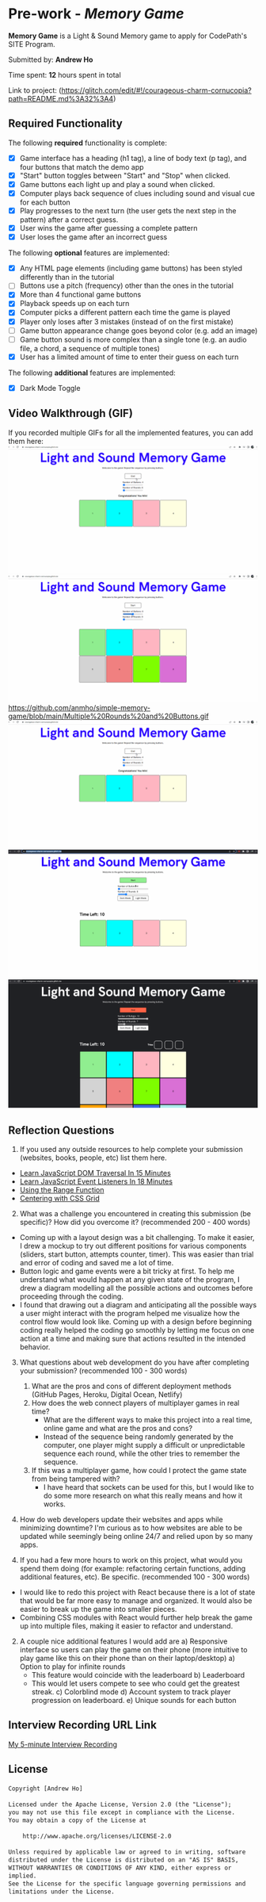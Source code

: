 # Pre-work - _Memory Game_

**Memory Game** is a Light & Sound Memory game to apply for CodePath's SITE Program.

Submitted by: **Andrew Ho**

Time spent: **12** hours spent in total

Link to project: (https://glitch.com/edit/#!/courageous-charm-cornucopia?path=README.md%3A32%3A4)

## Required Functionality

The following **required** functionality is complete:

- [x] Game interface has a heading (h1 tag), a line of body text (p tag), and four buttons that match the demo app
- [x] "Start" button toggles between "Start" and "Stop" when clicked.
- [x] Game buttons each light up and play a sound when clicked.
- [x] Computer plays back sequence of clues including sound and visual cue for each button
- [x] Play progresses to the next turn (the user gets the next step in the pattern) after a correct guess.
- [x] User wins the game after guessing a complete pattern
- [x] User loses the game after an incorrect guess

The following **optional** features are implemented:

- [x] Any HTML page elements (including game buttons) has been styled differently than in the tutorial
- [ ] Buttons use a pitch (frequency) other than the ones in the tutorial
- [x] More than 4 functional game buttons
- [x] Playback speeds up on each turn
- [x] Computer picks a different pattern each time the game is played
- [x] Player only loses after 3 mistakes (instead of on the first mistake)
- [ ] Game button appearance change goes beyond color (e.g. add an image)
- [ ] Game button sound is more complex than a single tone (e.g. an audio file, a chord, a sequence of multiple tones)
- [x] User has a limited amount of time to enter their guess on each turn

The following **additional** features are implemented:

- [x] Dark Mode Toggle

## Video Walkthrough (GIF)

If you recorded multiple GIFs for all the implemented features, you can add them here:
![x](https://github.com/anmho/simple-memory-game/blob/main/LosingGame.gif?raw=true)
![x](https://github.com/anmho/simple-memory-game/blob/main/Multiple%20Rounds%20and%20Buttons.gif?raw=true)https://github.com/anmho/simple-memory-game/blob/main/Multiple%20Rounds%20and%20Buttons.gif
![x](https://github.com/anmho/simple-memory-game/blob/main/LosingGame.gif?raw=true)
![x](https://github.com/anmho/simple-memory-game/blob/main/lsmg_demo.gif?raw=true)
![x](https://github.com/anmho/simple-memory-game/blob/main/lsmg_demo2.gif?raw=true)

## Reflection Questions

1. If you used any outside resources to help complete your submission (websites, books, people, etc) list them here.

- [Learn JavaScript DOM Traversal In 15 Minutes](https://www.youtube.com/watch?v=v7rSSy8CaYE&t=529s)
- [Learn JavaScript Event Listeners In 18 Minutes](https://www.youtube.com/watch?v=XF1_MlZ5l6M&t=251s)
- [Using the Range Function](https://developer.mozilla.org/en-US/docs/Web/HTML/Element/input/range)
- [Centering with CSS Grid](https://www.w3docs.com/snippets/css/how-to-center-the-content-in-grid.html)

2. What was a challenge you encountered in creating this submission (be specific)? How did you overcome it? (recommended 200 - 400 words)

- Coming up with a layout design was a bit challenging. To make it easier, I drew a mockup to try out different positions for various components (sliders, start button, attempts counter, timer). This was easier than trial and error of coding and saved me a lot of time.
- Button logic and game events were a bit tricky at first. To help me understand what would happen at any given state of the program, I drew a diagram modelling all the possible actions and outcomes before proceeding through the coding. 
- I found that drawing out a diagram and anticipating all the possible ways a user might interact with the program helped me visualize how the control flow would look like. Coming up with a design before beginning coding really helped the coding go smoothly by letting me focus on one action at a time and making sure that actions resulted in the intended behavior.

3. What questions about web development do you have after completing your submission? (recommended 100 - 300 words)

    1) What are the pros and cons of different deployment methods (GitHub Pages, Heroku, Digital Ocean, Netlify)
    2) How does the web connect players of multiplayer games in real time? 
        - What are the different ways to make this project into a real time, online game and what are the pros and cons?
        - Instead of the sequence being randomly generated by the computer, one player might supply a difficult or unpredictable sequence each round,               while the other tries to remember the sequence.
    4) If this was a multiplayer game, how could I protect the game state from being tampered with?
        - I have heard that sockets can be used for this, but I would like to do some more research on what this really means and how it works.

4) How do web developers update their websites and apps while minimizing downtime? I'm curious as to how websites are able to be updated while seemingly being online 24/7 and relied upon by so many apps.

4. If you had a few more hours to work on this project, what would you spend them doing (for example: refactoring certain functions, adding additional features, etc). Be specific. (recommended 100 - 300 words)
- I would like to redo this project with React because there is a lot of state that would be far more easy to manage and organized. It would also be easier to break up the game into smaller pieces.
- Combining CSS modules with React would further help break the game up into multiple files, making it easier to refactor and understand.

2. A couple nice additional features I would add are
   a) Responsive interface so users can play the game on their phone (more intuitive to play game like this on their phone than on their laptop/desktop)
   a) Option to play for infinite rounds
   - This feature would coincide with the leaderboard
   b) Leaderboard
   - This would let users compete to see who could get the greatest streak.
   c) Colorblind mode
   d) Account system to track player progression on leaderboard.
   e) Unique sounds for each button

## Interview Recording URL Link

[My 5-minute Interview Recording](https://youtu.be/5yPfJ4z68rI)

## License

    Copyright [Andrew Ho]

    Licensed under the Apache License, Version 2.0 (the "License");
    you may not use this file except in compliance with the License.
    You may obtain a copy of the License at

        http://www.apache.org/licenses/LICENSE-2.0

    Unless required by applicable law or agreed to in writing, software
    distributed under the License is distributed on an "AS IS" BASIS,
    WITHOUT WARRANTIES OR CONDITIONS OF ANY KIND, either express or implied.
    See the License for the specific language governing permissions and
    limitations under the License.
